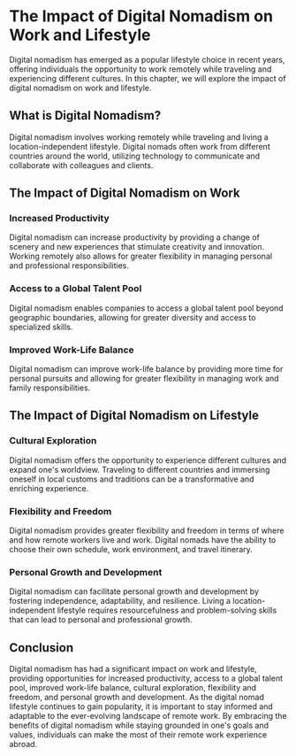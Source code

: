 The Impact of Digital Nomadism on Work and Lifestyle
==========================================================================================================

Digital nomadism has emerged as a popular lifestyle choice in recent years, offering individuals the opportunity to work remotely while traveling and experiencing different cultures. In this chapter, we will explore the impact of digital nomadism on work and lifestyle.

What is Digital Nomadism?
-------------------------

Digital nomadism involves working remotely while traveling and living a location-independent lifestyle. Digital nomads often work from different countries around the world, utilizing technology to communicate and collaborate with colleagues and clients.

The Impact of Digital Nomadism on Work
--------------------------------------

### Increased Productivity

Digital nomadism can increase productivity by providing a change of scenery and new experiences that stimulate creativity and innovation. Working remotely also allows for greater flexibility in managing personal and professional responsibilities.

### Access to a Global Talent Pool

Digital nomadism enables companies to access a global talent pool beyond geographic boundaries, allowing for greater diversity and access to specialized skills.

### Improved Work-Life Balance

Digital nomadism can improve work-life balance by providing more time for personal pursuits and allowing for greater flexibility in managing work and family responsibilities.

The Impact of Digital Nomadism on Lifestyle
-------------------------------------------

### Cultural Exploration

Digital nomadism offers the opportunity to experience different cultures and expand one's worldview. Traveling to different countries and immersing oneself in local customs and traditions can be a transformative and enriching experience.

### Flexibility and Freedom

Digital nomadism provides greater flexibility and freedom in terms of where and how remote workers live and work. Digital nomads have the ability to choose their own schedule, work environment, and travel itinerary.

### Personal Growth and Development

Digital nomadism can facilitate personal growth and development by fostering independence, adaptability, and resilience. Living a location-independent lifestyle requires resourcefulness and problem-solving skills that can lead to personal and professional growth.

Conclusion
----------

Digital nomadism has had a significant impact on work and lifestyle, providing opportunities for increased productivity, access to a global talent pool, improved work-life balance, cultural exploration, flexibility and freedom, and personal growth and development. As the digital nomad lifestyle continues to gain popularity, it is important to stay informed and adaptable to the ever-evolving landscape of remote work. By embracing the benefits of digital nomadism while staying grounded in one's goals and values, individuals can make the most of their remote work experience abroad.
